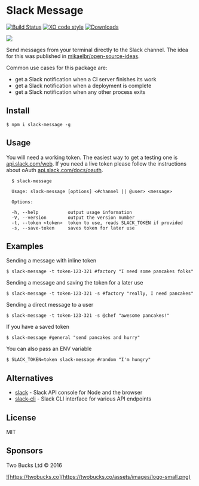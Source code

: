 # Slack Message

[![Build Status](https://travis-ci.org/twobucks/slack-message.svg?branch=master)](https://travis-ci.org/twobucks/slack-message) [![XO code style](https://img.shields.io/badge/code_style-XO-5ed9c7.svg)](https://github.com/sindresorhus/xo) [![Downloads](https://img.shields.io/npm/dt/slack-message.svg)](https://npmjs.org/package/slack-message)

![](https://twobucks.co/assets/slack-message.gif)

Send messages from your terminal directly to the Slack channel. The idea for this was published in [mikaelbr/open-source-ideas](https://github.com/mikaelbr/open-source-ideas/issues/2).

Common use cases for this package are:

* get a Slack notification when a CI server finishes its work
* get a Slack notification when a deployment is complete
* get a Slack notification when any other process exits

## Install

```
$ npm i slack-message -g
```

## Usage

You will need a working token. The easiest way to get a testing one is [api.slack.com/web](https://api.slack.com/web).
If you need a live token please follow the instructions about oAuth [api.slack.com/docs/oauth](https://api.slack.com/docs/oauth).

```
  $ slack-message

  Usage: slack-message [options] <#channel || @user> <message>

  Options:

  -h, --help           output usage information
  -V, --version        output the version number
  -t, --token <token>  token to use, reads SLACK_TOKEN if provided
  -s, --save-token     saves token for later use
```

## Examples

Sending a message with inline token

```
$ slack-message -t token-123-321 #factory "I need some pancakes folks"
```

Sending a message and saving the token for a later use

```
$ slack-message -t token-123-321 -s #factory "really, I need pancakes"
```

Sending a direct message to a user

```
$ slack-message -t token-123-321 -s @chef "awesome pancakes!"
```

If you have a saved token

```
$ slack-message #general "send pancakes and hurry"
```

You can also pass an ENV variable

```
$ SLACK_TOKEN=token slack-message #random "I'm hungry"
```

## Alternatives

* [slack](https://github.com/smallwins/slack) - Slack API console for Node and the browser
* [slack-cli](https://github.com/candrholdings/slack-cli) - Slack CLI interface for various API endpoints

## License

MIT

## Sponsors

Two Bucks Ltd © 2016

<a href="https://twobucks.co">
![https://twobucks.co](https://twobucks.co/assets/images/logo-small.png)
</a>
